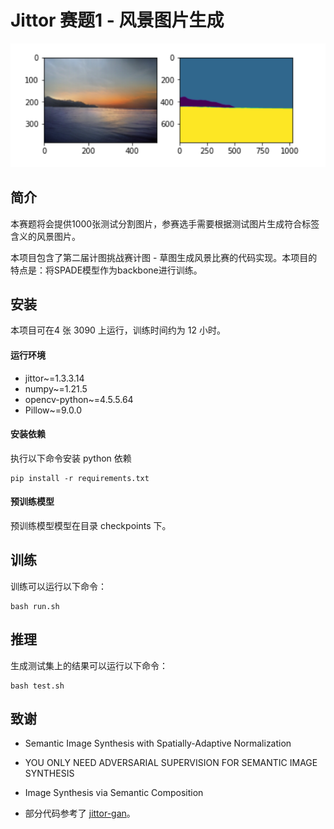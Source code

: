 # Jittor 赛题1 - 风景图片生成
![results](images/results.png)

## 简介
本赛题将会提供1000张测试分割图片，参赛选手需要根据测试图片生成符合标签含义的风景图片。

本项目包含了第二届计图挑战赛计图 - 草图生成风景比赛的代码实现。本项目的特点是：将SPADE模型作为backbone进行训练。

## 安装 
本项目可在4 张 3090 上运行，训练时间约为 12 小时。

#### 运行环境
- jittor~=1.3.3.14
- numpy~=1.21.5
- opencv-python~=4.5.5.64
- Pillow~=9.0.0


#### 安装依赖
执行以下命令安装 python 依赖
```
pip install -r requirements.txt
```

#### 预训练模型
预训练模型模型在目录 checkpoints 下。

## 训练
训练可以运行以下命令：
```
bash run.sh
```

## 推理
生成测试集上的结果可以运行以下命令：

```
bash test.sh
```

## 致谢
- Semantic Image Synthesis with Spatially-Adaptive Normalization
- YOU ONLY NEED ADVERSARIAL SUPERVISION FOR SEMANTIC IMAGE SYNTHESIS
- Image Synthesis via Semantic Composition

- 部分代码参考了 [jittor-gan](https://github.com/Jittor/gan-jittor)。
